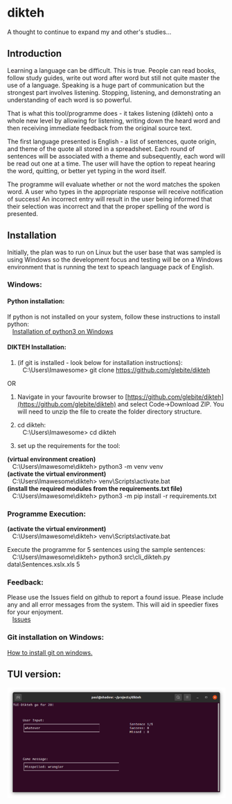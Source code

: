 # dikteh  
A thought to continue to expand my and other's studies...  

## Introduction  
Learning a language can be difficult.  This is true.    People can read books, follow study guides, write out word after word but still not quite master the use of a language.  Speaking is a huge part of communication but the strongest part involves listening.  Stopping, listening, and demonstrating an understanding of each word is so powerful.  

That is what this tool/programme does - it takes listening (dikteh) onto a whole new level by allowing for listening, writing down the heard word and then receiving immediate feedback from the original source text.  

The first language presented is English - a list of sentences, quote origin, and theme of the quote all stored in a spreadsheet.  Each round of sentences will be associated with a theme and subsequently, each word will be read out one at a time.  The user will have the option to repeat hearing the word, quitting, or better yet typing in the word itself.  

The programme will evaluate whether or not the word matches the spoken word.  A user who types in the appropriate response will receive notification of success!  An incorrect entry will result in the user being informed that their selection was incorrect and that the proper spelling of the word is presented.  

## Installation  
Initially, the plan was to run on Linux but the user base that was sampled is using Windows so the development focus and testing will be on a Windows environment that is running the text to speach language pack of English.  

### Windows:  

#### Python installation:  
If python is not installed on your system, follow these instructions to install python:  
&nbsp;&nbsp;&nbsp;[Installation of python3 on Windows](https://phoenixnap.com/kb/how-to-install-python-3-windows)  

#### DIKTEH Installation:  
1) (if git is installed - look below for installation instructions):  
&nbsp;&nbsp;&nbsp;C:\Users\Imawesome> git clone https://github.com/glebite/dikteh  

OR  

1) Navigate in your favourite browser to [https://github.com/glebite/dikteh](https://github.com/glebite/dikteh) and select Code->Download ZIP.  You will need to unzip the file to create the folder directory structure.  

2) cd dikteh:  
&nbsp;&nbsp;&nbsp;C:\Users\Imawesome> cd dikteh  

3) set up the requirements for the tool:  

**(virtual environment creation)**  
&nbsp;&nbsp;&nbsp;C:\Users\Imawesome\dikteh> python3 -m venv venv  
**(activate the virtual environment)**  
&nbsp;&nbsp;&nbsp;C:\Users\Imawesome\dikteh> venv\Scripts\activate.bat  
**(install the required modules from the requirements.txt file)**  
&nbsp;&nbsp;&nbsp;C:\Users\Imawesome\dikteh> python3 -m pip install -r requirements.txt

### Programme Execution:  
**(activate the virtual environment)**  
&nbsp;&nbsp;&nbsp;C:\Users\Imawesome\dikteh> venv\Scripts\activate.bat  

Execute the programme for 5 sentences using the sample sentences:  
&nbsp;&nbsp;&nbsp;C:\Users\Imawesome\dikteh> python3 src\cli_dikteh.py data\Sentences.xslx.xls 5  

### Feedback:  
Please use the Issues field on github to report a found issue.  Please include any and all error messages from the system.  This will aid in speedier fixes for your enjoyment.  
&nbsp;&nbsp;&nbsp;[Issues](https://github.com/glebite/dikteh/issues)  


### Git installation on Windows:  

[How to install git on windows.](https://phoenixnap.com/kb/how-to-install-git-windows)  

## TUI version:  
  
![TUI screenshot sample](./images/TUI-concept-view.png)




